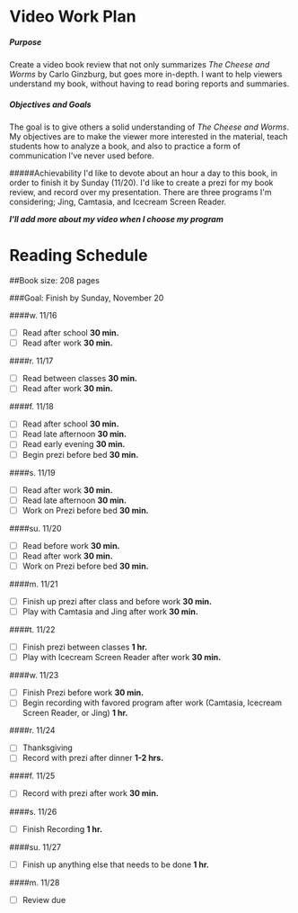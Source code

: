 # Video Work Plan

##### Purpose
Create a video book review that not only summarizes *The Cheese and Worms* by Carlo Ginzburg, but goes more in-depth.  I want to help viewers understand my book, without having to read boring reports and summaries.

##### Objectives and Goals
The goal is to give others a solid understanding of *The Cheese and Worms*.  My objectives are to make the viewer more interested in the material, teach students how to analyze a book, and also to practice a form of communication I've never used before.

#####Achievability
I'd like to devote about an hour a day to this book, in order to finish it by Sunday (11/20). I'd like to create a prezi for my book review, and record over my presentation.  There are three programs I'm considering; Jing, Camtasia, and Icecream Screen Reader.

***I'll add more about my video when I choose my program***
# Reading Schedule

##Book size: 208 pages

###Goal: Finish by Sunday, November 20

####w. 11/16
- [ ]  Read after school **30 min.**
- [ ] Read after work **30 min.**

####r. 11/17
- [ ] Read between classes **30 min.**
- [ ] Read after work **30 min.**

####f. 11/18
- [ ] Read after school **30 min.**
- [ ] Read late afternoon **30 min.**
- [ ] Read early evening **30 min.**
- [ ] Begin prezi before bed **30 min.**

####s. 11/19
- [ ] Read after work **30 min.**
- [ ] Read late afternoon **30 min.**
- [ ] Work on Prezi before bed **30 min.**

####su. 11/20
- [ ] Read before work **30 min.**
- [ ] Read after work **30 min.**
- [ ] Work on Prezi before bed **30 min.**

####m. 11/21
- [ ] Finish up prezi after class and before work **30 min.**
- [ ] Play with Camtasia and Jing after work **30 min.**

####t. 11/22
- [ ] Finish prezi between classes **1 hr.**
- [ ] Play with Icecream Screen Reader after work **30 min.**

####w. 11/23
- [ ] Finish Prezi before work **30 min.**
- [ ] Begin recording with favored program after work (Camtasia, Icecream Screen Reader, or Jing) **1 hr.**

####r. 11/24
- [ ] Thanksgiving
- [ ]  Record with prezi after dinner **1-2 hrs.**

####f. 11/25
- [ ] Record with prezi after work **30 min.**

####s. 11/26
- [ ] Finish Recording **1 hr.**

####su. 11/27
- [ ] Finish up anything else that needs to be done **1 hr.**

####m. 11/28
- [ ] Review due
